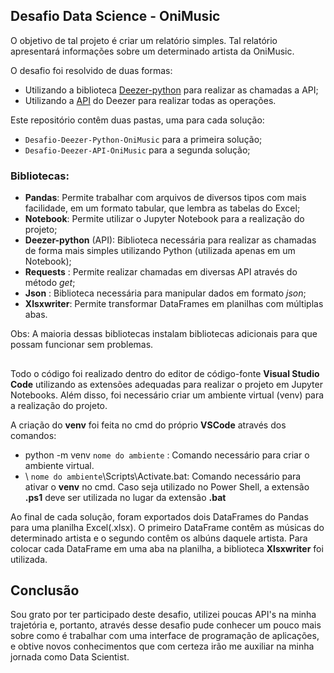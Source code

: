 ## Desafio Data Science - OniMusic ##

O objetivo de tal projeto é criar um relatório simples. Tal relatório apresentará informações sobre um determinado artista da OniMusic.

O desafio foi resolvido de duas formas:
- Utilizando a biblioteca [Deezer-python](https://deezer-python.readthedocs.io/en/stable/) para realizar as chamadas a API;
- Utilizando a [API](https://developers.deezer.com/api) do Deezer para realizar todas as operações.

Este repositório contêm duas pastas, uma para cada solução:
- `Desafio-Deezer-Python-OniMusic` para a primeira solução;
- `Desafio-Deezer-API-OniMusic` para a segunda solução;

### Bibliotecas:

- **Pandas**: Permite trabalhar com arquivos de diversos tipos com mais facilidade, em um formato tabular, que lembra as tabelas do Excel;
- **Notebook**: Permite utilizar o Jupyter Notebook para a realização do projeto;
- **Deezer-python** (API): Biblioteca necessária para realizar as chamadas de forma mais simples utilizando Python (utilizada apenas em um Notebook);
- **Requests** : Permite realizar chamadas em diversas API através do método _get_;
- **Json** : Biblioteca necessária para manipular dados em formato _json_;
- **Xlsxwriter**: Permite transformar DataFrames em planilhas com múltiplas abas.

 Obs: A maioria dessas bibliotecas instalam bibliotecas adicionais para que possam funcionar sem problemas.
## ##
Todo o código foi realizado dentro do editor de código-fonte **Visual Studio Code** utilizando as extensões adequadas para realizar o projeto em Jupyter Notebooks. Além disso, foi necessário criar um ambiente virtual (venv) para a realização do projeto.

A criação do **venv** foi feita no cmd do próprio **VSCode** através dos comandos:

- python -m venv `nome do ambiente` : Comando necessário para criar o ambiente virtual.
- \ `nome do ambiente`\Scripts\Activate.bat: Comando necessário para ativar o **venv** no cmd. Caso seja utilizado no Power Shell, a extensão **.ps1** deve ser utilizada no lugar da extensão **.bat**


Ao final de cada solução, foram exportados dois DataFrames do Pandas para uma planilha Excel(.xlsx). O primeiro DataFrame contêm as músicas do determinado artista e o segundo contêm os albúns daquele artista. Para colocar cada DataFrame em uma aba na planilha, a biblioteca **Xlsxwriter** foi utilizada.

## Conclusão ##
Sou grato por ter participado deste desafio, utilizei poucas API's na minha trajetória e, portanto, através desse desafio pude conhecer um pouco mais sobre como é trabalhar com uma interface de programação de aplicações, e obtive novos conhecimentos que com certeza irão me auxiliar na minha jornada como Data Scientist.
